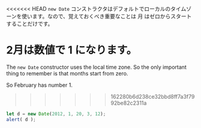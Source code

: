 <<<<<<< HEAD
`new Date` コンストラクタはデフォルトでローカルのタイムゾーンを使います。なので、覚えておくべき重要なことは 月 はゼロからスタートすることだけです。

2月は数値で 1 になります。
=======
The `new Date` constructor uses the local time zone. So the only important thing to remember is that months start from zero.

So February has number 1.
>>>>>>> 162280b6d238ce32bbd8ff7a3f7992be82c2311a

```js run
let d = new Date(2012, 1, 20, 3, 12);
alert( d );
```
